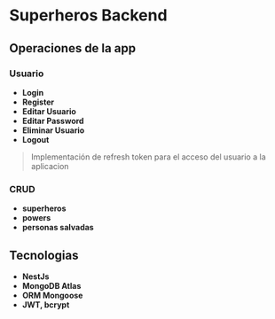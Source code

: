 # Superheros Backend

## Operaciones de la app

### Usuario

* **Login**
* **Register**
* **Editar Usuario**
* **Editar Password**
* **Eliminar Usuario**
* **Logout**
> Implementación de refresh token para el acceso del usuario a la aplicacion
### CRUD

* **superheros**
* **powers**
* **personas salvadas**

## Tecnologias

* **NestJs**
* **MongoDB Atlas**
* **ORM Mongoose**
* **JWT, bcrypt**